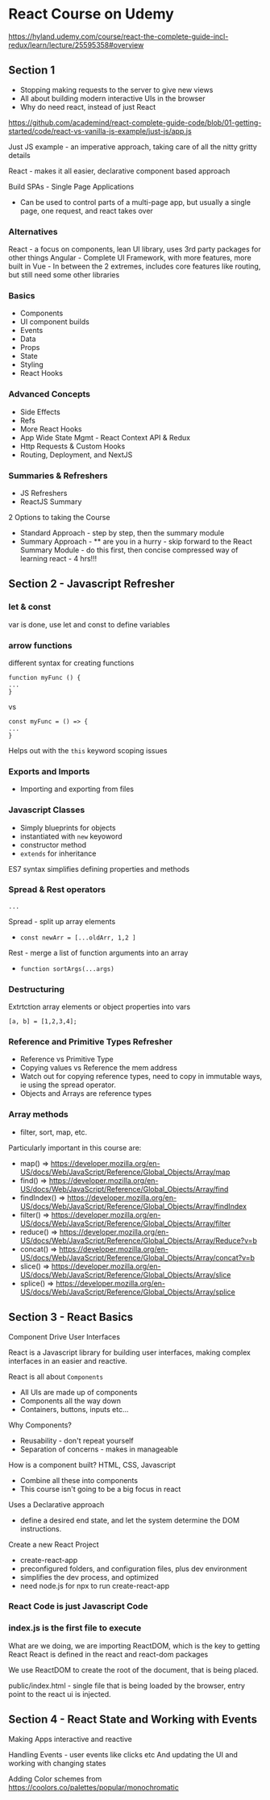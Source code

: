 # React Course on Udemy
https://hyland.udemy.com/course/react-the-complete-guide-incl-redux/learn/lecture/25595358#overview


## Section 1
* Stopping making requests to the server to give new views
* All about building modern interactive UIs in the browser
* Why do need react, instead of just React

https://github.com/academind/react-complete-guide-code/blob/01-getting-started/code/react-vs-vanilla-js-example/just-js/app.js

Just JS example - an imperative approach, taking care of all the nitty gritty details

React - makes it all easier, declarative component based approach

Build SPAs - Single Page Applications
* Can be used to control parts of a multi-page app, but usually a single page, one request, and react takes over

### Alternatives
React - a focus on components, lean UI library, uses 3rd party packages for other things
Angular - Complete UI Framework, with more features, more built in
Vue - In between the 2 extremes, includes core features like routing, but still need some other libraries

### Basics
* Components
* UI component builds
* Events
* Data
* Props
* State
* Styling
* React Hooks

### Advanced Concepts
* Side Effects
* Refs
* More React Hooks
* App Wide State Mgmt - React Context API & Redux
* Http Requests & Custom Hooks
* Routing, Deployment, and NextJS

### Summaries & Refreshers
* JS Refreshers
* ReactJS Summary

2 Options to taking the Course
* Standard Approach - step by step, then the summary module
* Summary Approach - 
** are you in a hurry - skip forward to the React Summary Module - do this first, then concise compressed way of learning react - 4 hrs!!!

## Section 2 - Javascript Refresher

### let & const

var is done, use let and const to define variables

### arrow functions

different syntax for creating functions

```
function myFunc () {
...
}
```
 vs 
```
const myFunc = () => {
...
}
```
Helps out with the `this` keyword scoping issues

### Exports and Imports

* Importing and exporting from files

### Javascript Classes

* Simply blueprints for objects
* instantiated with `new` keyoword
* constructor method
* `extends` for inheritance

ES7 syntax simplifies defining properties and methods

### Spread & Rest operators
`...`

Spread - split up array elements
* `const newArr = [...oldArr, 1,2 ]`

Rest - merge a list of function arguments into an array
* `function sortArgs(...args)`

### Destructuring
Extrtction array elements or object properties into vars

`[a, b] = [1,2,3,4];`

### Reference and Primitive Types Refresher
* Reference vs Primitive Type
* Copying values vs Reference the mem address
* Watch out for copying reference types, need to copy in immutable ways, ie using the spread operator.
* Objects and Arrays are reference types

### Array methods
* filter, sort, map, etc.

Particularly important in this course are:

* map()  => https://developer.mozilla.org/en-US/docs/Web/JavaScript/Reference/Global_Objects/Array/map
* find()  => https://developer.mozilla.org/en-US/docs/Web/JavaScript/Reference/Global_Objects/Array/find
* findIndex()  => https://developer.mozilla.org/en-US/docs/Web/JavaScript/Reference/Global_Objects/Array/findIndex
* filter()  => https://developer.mozilla.org/en-US/docs/Web/JavaScript/Reference/Global_Objects/Array/filter
* reduce()  => https://developer.mozilla.org/en-US/docs/Web/JavaScript/Reference/Global_Objects/Array/Reduce?v=b
* concat()  => https://developer.mozilla.org/en-US/docs/Web/JavaScript/Reference/Global_Objects/Array/concat?v=b
* slice()  => https://developer.mozilla.org/en-US/docs/Web/JavaScript/Reference/Global_Objects/Array/slice
* splice()  => https://developer.mozilla.org/en-US/docs/Web/JavaScript/Reference/Global_Objects/Array/splice


## Section 3 - React Basics

Component Drive User Interfaces

React is a Javascript library for building user interfaces, making complex interfaces in an easier and reactive.

React is all about `Components`
* All UIs are made up of components
* Components all the way down
* Containers, buttons, inputs etc...

Why Components?
* Reusability - don't repeat yourself
* Separation of concerns - makes in manageable

How is a component built?
HTML, CSS, Javascript
* Combine all these into components
* This course isn't going to be a big focus in react

Uses a Declarative approach
* define a desired end state, and let the system determine the DOM instructions.

Create a new React Project
* create-react-app
* preconfigured folders, and configuration files, plus dev environment
* simplifies the dev process, and optimized
* need node.js for npx to run create-react-app

### React Code is just Javascript Code

### index.js is the first file to execute
What are we doing, we are importing ReactDOM, which is the key to getting React
React is defined in the react and react-dom packages

We use ReactDOM to create the root of the document, that is being placed.

public/index.html - single file that is being loaded by the browser, entry point to the react ui is injected.


## Section 4 - React State and Working with Events

Making Apps interactive and reactive

Handling Events - user events like clicks etc
And updating the UI and working with changing states

Adding Color schemes from https://coolors.co/palettes/popular/monochromatic